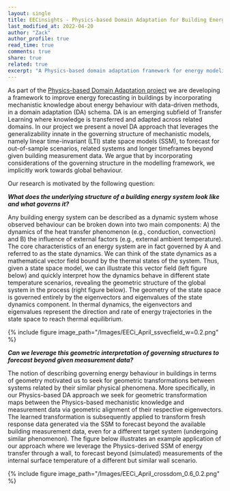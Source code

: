 ```yaml
---
layout: single
title: EECinsights - Physics-based Domain Adaptation for Building Energy Forecasting
last_modified_at: 2022-04-20
author: "Zack"
author_profile: true
read_time: true
comments: true
share: true
related: true
excerpt: "A Physics-based domain adaptation framework for energy modeling and forecasting in buildings."
---
```


As part of the [Physics-based Domain Adaptation project](https://eeci.github.io/home/docs/projects/stoch/statespace/) we are developing a framework to improve energy forecasting in buildings by incorporating mechanistic knowledge about energy behaviour with data-driven methods, in a domain adaptation (DA) schema. DA is an emerging subfield of Transfer Learning where knowledge is transferred and adapted across related domains. In our project we present a novel DA approach that leverages the generalizability innate in the governing structure of mechanistic models, namely linear time-invariant (LTI) state space models (SSM), to forecast for out-of-sample scenarios, related systems and longer timeframes beyond given building measurement data. We argue that by incorporating considerations of the governing structure in the modelling framework, we implicitly work towards global behaviour. 

Our research is motivated by the following question:

**_What does the underlying structure of a building energy system look like and what governs it?_**

Any building energy system can be described as a dynamic system whose observed behaviour can be broken down into two main components: A) the dynamics of the heat transfer phenomenon (e.g., conduction, convection) and B) the influence of external factors (e.g., external ambient temperature). The core characteristics of an energy system are in fact governed by A and referred to as the state dynamics. We can think of the state dynamics as a mathematical vector field bound by the thermal states of the system. Thus, given a state space model, we can illustrate this vector field (left figure below) and quickly interpret how the dynamics behave in different state temperature scenarios, revealing the geometric structure of the global system in the process (right figure below). The geometry of the state space is governed entirely by the eigenvectors and eigenvalues of the state dynamics component. In thermal dynamics, the eigenvectors and eigenvalues represent the direction and rate of energy trajectories in the state space to reach thermal equilibrium. 

{% include figure image_path="/Images/EECi_April_ssvecfield_w=0.2.png" %}

**_Can we leverage this geometric interpretation of governing structures to forecast beyond given measurement data?_**

The notion of describing governing energy behaviour in buildings in terms of geometry motivated us to seek for geometric transformations between systems related by their similar physical phenomena. More specifically, in our Physics-based DA approach we seek for geometric transformation maps between the Physics-based mechanistic knowledge and measurement data via geometric alignment of their respective eigenvectors. The learned transformation is subsequently applied to transform fresh response data generated via the SSM to forecast beyond the available building measurement data, even for a different target system (undergoing similar phenomenon). The figure below illustrates an example application of our approach where we leverage the Physics-derived SSM of energy transfer through a wall, to forecast beyond (simulated) measurements of the internal surface temperature of a different but similar wall scenario. 

{% include figure image_path="/Images/EECi_April_crossdom_0.6_0.2.png" %}
